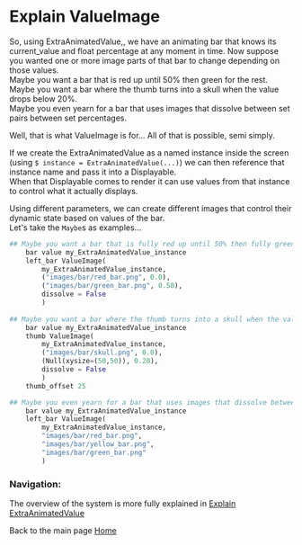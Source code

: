 # Explain ValueImage

So, using ExtraAnimatedValue,, we have an animating bar that knows its current_value and float percentage at any moment in time. Now suppose you wanted one or more image parts of that bar to change depending on those values.  
Maybe you want a bar that is red up until 50% then green for the rest.  
Maybe you want a bar where the thumb turns into a skull when the value drops below 20%.  
Maybe you even yearn for a bar that uses images that dissolve between set pairs between set percentages.

Well, that is what ValueImage is for... All of that is possible, semi simply.

If we create the ExtraAnimatedValue as a named instance inside the screen (using `$ instance = ExtraAnimatedValue(...)`) we can then reference that instance name and pass it into a Displayable.  
When that Displayable comes to render it can use values from that instance to control what it actually displays.

Using different parameters, we can create different images that control their dynamic state based on values of the bar.  
Let's take the `Maybe`s as examples...
```py
## Maybe you want a bar that is fully red up until 50% then fully green for the rest.
    bar value my_ExtraAnimatedValue_instance
    left_bar ValueImage(
        my_ExtraAnimatedValue_instance,
        ("images/bar/red_bar.png", 0.0),
        ("images/bar/green_bar.png", 0.50),
        dissolve = False
        )
        
## Maybe you want a bar where the thumb turns into a skull when the value drops below 20%. 
    bar value my_ExtraAnimatedValue_instance
    thumb ValueImage(
        my_ExtraAnimatedValue_instance,
        ("images/bar/skull.png", 0.0),
        (Null(xysize=(50,50)), 0.20),
        dissolve = False
        )
    thumb_offset 25

## Maybe you even yearn for a bar that uses images that dissolve between set pairs between set percentages.
    bar value my_ExtraAnimatedValue_instance
    left_bar ValueImage(
        my_ExtraAnimatedValue_instance,
        "images/bar/red_bar.png",
        "images/bar/yellow_bar.png",
        "images/bar/green_bar.png"
        )
```


### Navigation:

The overview of the system is more fully explained in [Explain ExtraAnimatedValue](explain_extra_animated_value.md)

Back to the main page [Home](README.md)
